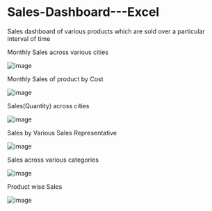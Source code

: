 # Sales-Dashboard---Excel
Sales dashboard of various products which are sold over a particular interval of time

Monthly Sales across various cities
        
![image](https://user-images.githubusercontent.com/62066175/187359918-570fa402-49ba-4292-8895-418682cec203.png)

Monthly Sales of product by Cost

![image](https://user-images.githubusercontent.com/62066175/187361465-42f81809-9bf8-4131-8d39-5f82689cb15b.png)

Sales(Quantity) across cities

![image](https://user-images.githubusercontent.com/62066175/187362147-8452cd04-99ea-4c71-b282-c8c7aa85be51.png)

Sales by Various Sales Representative

![image](https://user-images.githubusercontent.com/62066175/187362695-3c14c4dc-6e08-48e3-9034-1adf0f19d821.png)

Sales across various categories

![image](https://user-images.githubusercontent.com/62066175/187363193-148c30ca-c0f6-4ab5-b951-f8b96fd39455.png)

Product wise Sales

![image](https://user-images.githubusercontent.com/62066175/187363796-3fb5aa06-9395-4730-9ce2-435364d9b024.png)

